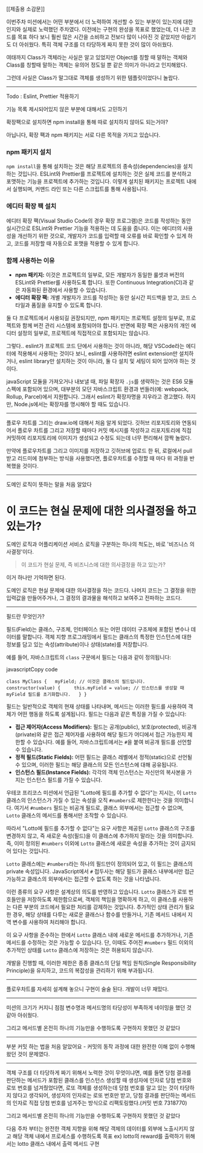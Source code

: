 [[제출용 소감문]]

이번주차 미션에서는 어떤 부분에서 더 노력하여 개선할 수 있는 부분이 있는지에 대한 인지와 실제로 노력했던 주차였다.
이전에는 구현의 완성을 목표로 했었는데, 더 나은 코드를 목표 하다 보니 훨씬 많은 시간을 소비하고 전보다 많이 나아진 것 같았지만 아쉽기도 더 아쉬웠다. 특히 객체 구조를 더 타당하게 짜지 못한 것이 많이 아쉬웠다.


여태까지 Class가 객체라는 사실은 알고 있었지만 Object를 칭할 때 말하는 객체와 Class를 칭할때 말하는 객체는 유의어 정도일 뿐 같은 의미가 아니라고 인지해왔다.

그런데 사실은 Class가 말그대로 객체를 생성하기 위한 템플릿이었다니 놀랍다.

---

Todo : Eslint, Prettier 적용하기

기능 목록 제시되어있지 않은 부분에 대해서도 고민하기

확장팩으로 설치하면 npm install을 통해 따로 설치하지 않아도 되는거야?

아닙니다, 확장 팩과 npm 패키지는 서로 다른 목적을 가지고 있습니다.

### npm 패키지 설치

`npm install`을 통해 설치하는 것은 해당 프로젝트의 종속성(dependencies)을 설치하는 것입니다. ESLint와 Prettier를 프로젝트에 설치하는 것은 실제 코드를 분석하고 포맷하는 기능을 프로젝트에 추가하는 것입니다. 이렇게 설치된 패키지는 프로젝트 내에서 실행되며, 커맨드 라인 또는 다른 스크립트를 통해 사용됩니다.

### 에디터 확장 팩 설치

에디터 확장 팩(Visual Studio Code의 경우 확장 프로그램)은 코드를 작성하는 동안 실시간으로 ESLint와 Prettier 기능을 적용하는 데 도움을 줍니다. 이는 에디터의 사용성을 개선하기 위한 것으로, 개발자가 코드를 입력할 때 오류를 바로 확인할 수 있게 하고, 코드를 저장할 때 자동으로 포맷을 적용할 수 있게 합니다.

### 함께 사용하는 이유

- **npm 패키지:** 이것은 프로젝트의 일부로, 모든 개발자가 동일한 룰셋과 버전의 ESLint와 Prettier를 사용하도록 합니다. 또한 Continuous Integration(CI)과 같은 자동화된 환경에서 사용할 수 있습니다.
- **에디터 확장 팩:** 개별 개발자가 코드를 작성하는 동안 실시간 피드백을 받고, 코드 스타일과 품질을 유지할 수 있도록 합니다.

둘 다 프로젝트에서 사용되길 권장되지만, npm 패키지는 프로젝트 설정의 일부로, 프로젝트와 함께 버전 관리 시스템에 포함되어야 합니다. 반면에 확장 팩은 사용자의 개인 에디터 설정의 일부로, 프로젝트에 직접적으로 포함되지는 않습니다.


그렇다.. eslint가 프로젝트 코드 단에서 사용하는 것이 아니라, 해당 VSCode라는 에디터에 적용해서 사용하는 것이다 보니, eslint를 사용하려면 eslint extension만 설치하거나, eslint library만 설치하는 것이 아니라, 둘 다 설치 및 세팅이 되어 있어야 하는 것이다.

javaScript 모듈을 가져오거나 내보낼 때, 파일 확장자 `.js`를 생략하는 것은 ES6 모듈 스펙에 포함되어 있으며, 대부분의 모던 자바스크립트 환경과 번들러(예: webpack, Rollup, Parcel)에서 지원합니다. 그래서 eslint가 확장자명을 지우라고 경고했다. 하지만, Node.js에서는 확장자를 명시해야 할 때도 있습니다.

---

플로우 차트를 그리는 draw.io에 대해서 처음 알게 되었다.
깃허브 리포지토리와 연동되어서 플로우 차트를 그리고 저장할 때마다 커밋 메시지를 작성하고 리포지토리에 직접 커밋하여 리포지토리에 이미지가 생성되고 수정도 되는데 너무 편리해서 깜짝 놀랐다.

만약에 플로우차트를 그리고 이미지를 저장하고 깃허브에 업로드 한 뒤, 로컬에서 pull받고 리드미에 첨부하는 방식을 사용했다면,
플로우차트를 수정할 때 마다 위 과정을 반복했을 것이다.

---
도메인 로직이 뜻하는 말을 처음 알았다
# 이 코드는 현실 문제에 대한 의사결정을 하고 있는가?

도메인 로직과 어플리케이션 서비스 로직을 구분하는 하나의 척도는, 바로 '비즈니스 의사결정'이다.

> 이 코드가 현실 문제, 즉 비즈니스에 대한 의사결정을 하고 있는가?

이거 하나만 기억하면 된다.

도메인 로직은 현실 문제에 대한 의사결정을 하는 코드다. 나머지 코드는 그 결정을 위한 입력값을 만들어주거나, 그 결정의 결과물을 해석하고 보여주고 전파하는 코드다.

---
필드란 무엇인가?

필드(Field)는 클래스, 구조체, 인터페이스 또는 어떤 데이터 구조체에 포함된 변수나 데이터를 말합니다. 객체 지향 프로그래밍에서 필드는 클래스의 특정한 인스턴스에 대한 정보를 담고 있는 속성(attribute)이나 상태(state)를 저장합니다.

예를 들어, 자바스크립트의 `class` 구문에서 필드는 다음과 같이 정의됩니다:

javascriptCopy code

`class MyClass {   myField; // 이것은 클래스의 필드입니다.    constructor(value) {     this.myField = value; // 인스턴스를 생성할 때 myField 필드를 초기화합니다.   } }`

필드는 일반적으로 객체의 현재 상태를 나타내며, 메서드는 이러한 필드를 사용하여 객체가 어떤 행동을 하도록 설계됩니다. 필드는 다음과 같은 특징을 가질 수 있습니다:

- **접근 제어자(Access Modifiers):** 필드는 공개(public), 보호(protected), 비공개(private)와 같은 접근 제어자를 사용하여 해당 필드가 어디에서 접근 가능한지 제한할 수 있습니다. 예를 들어, 자바스크립트에서는 `#`을 붙여 비공개 필드를 선언할 수 있습니다.
- **정적 필드(Static Fields):** 어떤 필드는 클래스 레벨에서 정적(static)으로 선언될 수 있으며, 이러한 필드는 해당 클래스의 모든 인스턴스에 대해 공유됩니다.
- **인스턴스 필드(Instance Fields):** 각각의 객체 인스턴스는 자신만의 복사본을 가지는 인스턴스 필드를 가질 수 있습니다.

우테코 프리코스 미션에서 언급된 "Lotto에 필드를 추가할 수 없다"는 지시는, 이 `Lotto` 클래스의 인스턴스가 가질 수 있는 속성을 오직 `#numbers`로 제한한다는 것을 의미합니다. 여기서 `#numbers` 필드는 비공개 필드로, 클래스 외부에서는 접근할 수 없으며, `Lotto` 클래스의 메서드를 통해서만 조작할 수 있습니다.


따라서
"Lotto에 필드를 추가할 수 없다"는 요구 사항은 제공된 `Lotto` 클래스의 구조를 변경하지 않고, 즉 새로운 속성(필드)을 이 클래스에 추가하지 말라는 것을 의미합니다. 즉, 이미 정의된 `#numbers` 이외에 `Lotto` 클래스에 새로운 속성을 추가하는 것이 금지되어 있다는 것입니다.

`Lotto` 클래스에는 `#numbers`라는 하나의 필드만이 정의되어 있고, 이 필드는 클래스의 private 속성입니다. JavaScript에서 `#` 접두사는 해당 필드가 클래스 내부에서만 접근 가능하고 클래스의 외부에서는 접근할 수 없도록 하는 것을 나타냅니다.

이런 종류의 요구 사항은 설계상의 의도를 반영하고 있습니다. `Lotto` 클래스가 로또 번호들만을 저장하도록 제한함으로써, 객체의 책임을 명확하게 하고, 이 클래스를 사용하는 다른 부분의 코드에서 필요한 처리를 강제하는 것입니다. 추가적인 상태 관리가 필요한 경우, 해당 상태를 다루는 새로운 클래스나 함수를 만들거나, 기존 메서드 내에서 지역 변수를 사용하여 처리해야 합니다.

이 요구 사항을 준수하는 한에서 `Lotto` 클래스 내에 새로운 메서드를 추가하거나, 기존 메서드를 수정하는 것은 가능할 수 있습니다. 단, 이때도 주어진 `#numbers` 필드 이외의 추가적인 상태를 `Lotto` 클래스에 저장하는 것은 허용되지 않습니다.

개발을 진행할 때, 이러한 제한은 종종 클래스의 단일 책임 원칙(Single Responsibility Principle)을 유지하고, 코드의 복잡성을 관리하기 위해 부과됩니다.

---

플로우차트를 자세히 설계해 놓으니 구현이 술술 된다. 개발이 너무 재밌다.

---

미션의 크기가 커지니 점점 변수명과 메서드명의 타당성이 부족하게 네이밍을 했던 것 같아 아쉬웠다.

그리고 메서드별 온전히 하나의 기능만을 수행하도록 구현하지 못했던 것 같았다 

---

부분 커밋 하는 법을 처음 알았어요 - 커밋의 동작 과정에 대한 완전한 이해 없이 수행해왔던 것이 문제였다.

---

객체 구조를 더 타당하게 짜기 위해서 노력한 것이 무엇이냐면, 예를 들면 당첨 결과를 판단하는 메서드가 포함된 클래스를 인스턴스 생성할 때 생성자에 인자로 당첨 번호와 로또 번호를 넘겨줬었다면, 로또 객체를 생성하는데 당첨 번호를 알고 있는 것이 타당하지 않다고 생각되어, 생성자의 인자로는 로또 번호만 받고, 당첨 결과를 판단하는 메서드의 인자로 직접 당첨 번호를 넘겨주는 방식으로 리팩토링했다.(커밋 번호 7318770)


그리고 메서드별 온전히 하나의 기능만을 수행하도록 구현하지 못했던 것 같았다 

다음 주차 부터는 완전한 객체 지향을 위해 해당 객체의 데이터를 외부에 노출시키지 않고 해당 객체 내에서 프로세스를 수행하도록
목표
ex) lotto의 reward를 출력하기 위해서는 lotto 클래스 내에서 출력 메서드 구현
